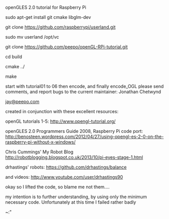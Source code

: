 openGLES 2.0 tutorial for Raspberry Pi

sudo apt-get install git cmake libglm-dev

git clone https://github.com/raspberrypi/userland.git

sudo mv userland /opt/vc

git clone https://github.com/peepo/openGL-RPi-tutorial.git

cd build

cmake ../

make

start with tutorial01 to 06 then encode, and finally encode_OGL please send comments, and report bugs to the current maintainer: Jonathan Chetwynd

jay@peepo.com

created in conjunction with these excellent resources:

openGL tutorials 1-5: http://www.opengl-tutorial.org/

openGLES 2.0 Programmers Guide 2008, Raspberry Pi code port: http://benosteen.wordpress.com/2012/04/27/using-opengl-es-2-0-on-the-raspberry-pi-without-x-windows/

Chris Cummings' My Robot Blog http://robotblogging.blogspot.co.uk/2013/10/pi-eyes-stage-1.html

drhastings' robots: https://github.com/drhastings/balance
  
and videos: http://www.youtube.com/user/drhastings90

okay so I lifted the code, so blame me not them....

my intention is to further understanding, by using only the minimum necessary code. Unfortunately at this time I failed rather badly

~:"
